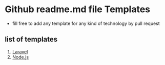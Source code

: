 # Github readme.md file Templates
- fill free to add any template for any kind of technology by pull request

## list of templates
1. <a href="https://github.com/abdulbasit-dev/github-readme.md-templates/blob/main/laravel.md">Laravel</a>
2. <a href="https://github.com/abdulbasit-dev/github-readme.md-templates/blob/main/nodejs.md">Node.js</a>

